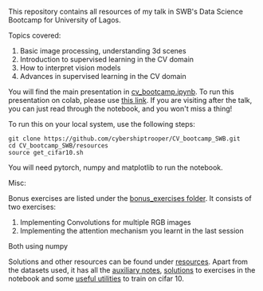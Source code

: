 This repository contains all resources of my talk in SWB's Data Science Bootcamp for University of Lagos. 

Topics covered:
1. Basic image processing, understanding 3d scenes
2. Introduction to supervised learning in the CV domain
3. How to interpret vision models
4. Advances in supervised learning in the CV domain

You will find the main presentation in [cv_bootcamp.ipynb](./cv_bootcamp.ipynb). To run this presentation on colab, please use [this link](https://colab.research.google.com/github/cybershiptrooper/CV_bootcamp_SWB/blob/main/cv_bootcamp.ipynb). If you are visiting after the talk, you can just read through the notebook, and you won't miss a thing!

To run this on your local system, use the following steps:

```
git clone https://github.com/cybershiptrooper/CV_bootcamp_SWB.git
cd CV_bootcamp_SWB/resources 
source get_cifar10.sh
```

You will need pytorch, numpy and matplotlib to run the notebook.

Misc: 

Bonus exercises are listed under the [bonus_exercises folder](./bonus_exercises/). 
It consists of two exercises:
1. Implementing Convolutions for multiple RGB images
2. Implementing the attention mechanism you learnt in the last session

Both using numpy

Solutions and other resources can be found under [resources](./resources/). Apart from the datasets used, it has all the [auxiliary notes](./resources/notes/), [solutions](./resources/solns/) to exercises in the notebook and some [useful utilities](./resources/utils/) to train on cifar 10.

